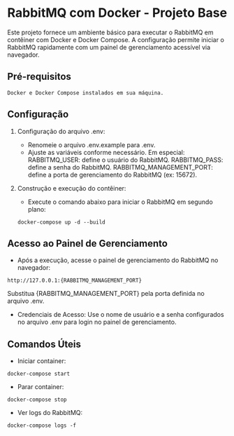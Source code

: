 # RabbitMQ com Docker - Projeto Base

Este projeto fornece um ambiente básico para executar o RabbitMQ em contêiner com Docker e Docker Compose. A configuração permite iniciar o RabbitMQ rapidamente com um painel de gerenciamento acessível via navegador.

## Pré-requisitos

    Docker e Docker Compose instalados em sua máquina.

## Configuração

1. Configuração do arquivo .env:

   - Renomeie o arquivo .env.example para .env.
   - Ajuste as variáveis conforme necessário. Em especial:
     RABBITMQ_USER: define o usuário do RabbitMQ.
     RABBITMQ_PASS: define a senha do RabbitMQ.
     RABBITMQ_MANAGEMENT_PORT: define a porta de gerenciamento do RabbitMQ (ex: 15672).

2. Construção e execução do contêiner:

   - Execute o comando abaixo para iniciar o RabbitMQ em segundo plano:

   ```
   docker-compose up -d --build
   ```

## Acesso ao Painel de Gerenciamento

- Após a execução, acesse o painel de gerenciamento do RabbitMQ no navegador:

```
http://127.0.0.1:{RABBITMQ_MANAGEMENT_PORT}
```

Substitua {RABBITMQ_MANAGEMENT_PORT} pela porta definida no arquivo .env.

- Credenciais de Acesso: Use o nome de usuário e a senha configurados no arquivo .env para login no painel de gerenciamento.

## Comandos Úteis

- Iniciar container:

```
docker-compose start
```

- Parar container:

```
docker-compose stop
```

- Ver logs do RabbitMQ:

```
docker-compose logs -f
```
